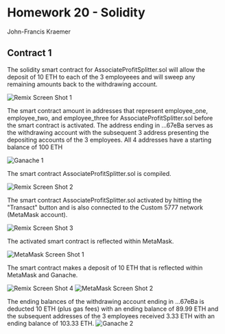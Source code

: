 # Homework 20 - Solidity

John-Francis Kraemer

## Contract 1
The solidity smart contract for AssociateProfitSplitter.sol will allow the deposit of 10 ETH to each of the 3 employeees and will sweep any remaining amounts back to the withdrawing account.

![Remix Screen Shot 1](Images/Remix1.png)


The smart contract amount in addresses that represent employee_one, employee_two, and employee_three for AssociateProfitSplitter.sol before the smart contract is activated.  The address ending in ...67eBa serves as the withdrawing account with the subsequent 3 address presenting the depositing accounts of the 3 employees.  All 4 addresses have a starting balance of 100 ETH

![Ganache 1](Images/Ganache1.png)


The smart contract AssociateProfitSplitter.sol is compiled.

![Remix Screen Shot 2](Images/Remix2.png)

The smart contract AssociateProfitSplitter.sol activated by hitting the "Transact" button and is also connected to the Custom 5777 network (MetaMask account).

![Remix Screen Shot 3](Images/Remix3.png)

The activated smart contract is reflected within MetaMask.

![MetaMask Screen Shot 1](Images/Metamask1.png)

The smart contract makes a deposit of 10 ETH that is reflected within MetaMask and Ganache.

![Remix Screen Shot 4](Images/Remix4.png)
![MetaMask Screen Shot 2](Images/Metamask2.png)

The ending balances of the withdrawing account ending in ...67eBa is deducted 10 ETH (plus gas fees) with an ending balance of 89.99 ETH and the subsequent addresses of the 3 employees received 3.33 ETH with an ending balance of 103.33 ETH.
![Ganache 2](Images/Ganache2.png)